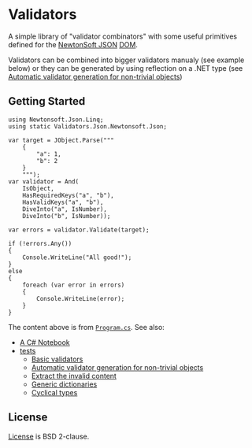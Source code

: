# Validators

A simple library of "validator combinators" with some useful primitives defined for the [NewtonSoft JSON](https://www.newtonsoft.com/json) [DOM](https://www.newtonsoft.com/json/help/html/N_Newtonsoft_Json_Linq.htm).

Validators can be combined into bigger validators manualy (see example below) or they can be generated by using reflection on a .NET type (see [Automatic validator generation for non-trivial objects](Validators.Test/JsonValidationSchema/NestedTwo.cs))

## Getting Started

```
using Newtonsoft.Json.Linq;
using static Validators.Json.Newtonsoft.Json;

var target = JObject.Parse("""
    {
        "a": 1,
        "b": 2
    }
    """);
var validator = And(
    IsObject,
    HasRequiredKeys("a", "b"),
    HasValidKeys("a", "b"),
    DiveInto("a", IsNumber),
    DiveInto("b", IsNumber));

var errors = validator.Validate(target);

if (!errors.Any())
{
    Console.WriteLine("All good!");
}
else
{
    foreach (var error in errors)
    {
        Console.WriteLine(error);
    }
}
```

The content above is from [`Program.cs`](Validators.Console/Program.cs).
See also:
* [A C# Notebook](Notebook.dib)
* [tests](Validators.Test)
  * [Basic validators](Validators.Test/JsonBasic.cs)
  * [Automatic validator generation for non-trivial objects](Validators.Test/JsonValidationSchema/NestedTwo.cs)
  * [Extract the invalid content](Validators.Test/ContentExtraction.cs)
  * [Generic dictionaries](Validators.Test/JsonDictionary.cs)
  * [Cyclical types](Validators.Test/JsonValidationSchema/Cycles.cs)

## License

[License](LICENSE) is BSD 2-clause.